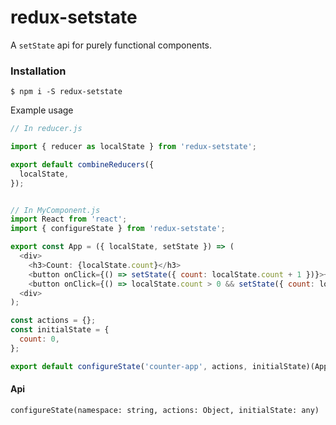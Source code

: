 # redux-setstate
A `setState` api for purely functional components.

### Installation
`$ npm i -S redux-setstate`

Example usage

``` Javascript
// In reducer.js

import { reducer as localState } from 'redux-setstate';

export default combineReducers({
  localState,
});


// In MyComponent.js
import React from 'react';
import { configureState } from 'redux-setstate';

export const App = ({ localState, setState }) => (
  <div>
    <h3>Count: {localState.count}</h3>
    <button onClick={() => setState({ count: localState.count + 1 })}>+</button>
    <button onClick={() => localState.count > 0 && setState({ count: localState.count - 1 })}>-</button>
  <div>
);

const actions = {};
const initialState = {
  count: 0,
};

export default configureState('counter-app', actions, initialState)(App);

```


#### Api

`configureState(namespace: string, actions: Object, initialState: any)`
